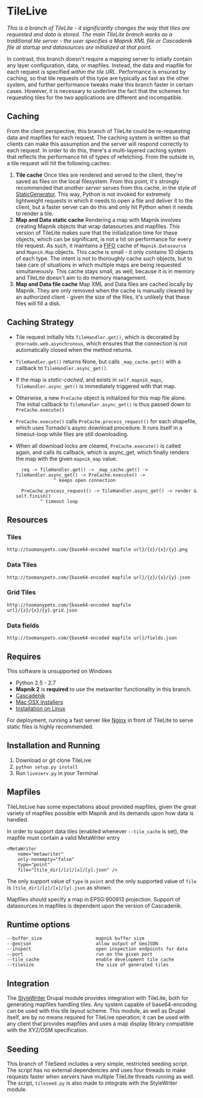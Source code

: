 # TileLive

_This is a branch of TileLite - it significantly changes the way that tiles are requested and data is stored. The main TileLite branch works as a traditional tile server - the user specifies a Mapnik XML file or Cascadenik file at startup and datasources are initialized at that point._

In contrast, this branch doesn't require a mapping server to intially contain any layer configuration, data, or mapfiles. Instead, the data and mapfile for each request is specified *within the tile URL*. Performance is ensured by caching, so that tile requests of this type are typically as fast as the other system, and further performance tweaks make this branch faster in certain cases. However, it is necessary to underline the fact that the schemes for requesting tiles for the two applications are different and incompatible.

## Caching

From the client perspective, this branch of TileLite could be re-requesting data and mapfiles for each request. The caching system is written so that clients can make this assumption and the server will respond correctly to each request. In order to do this, there's a multi-layered caching system that reflects the performance hit of types of refetching. From the outside in, a tile request will hit the following caches:

1. **Tile cache** Once tiles are rendered and served to the client, they're saved as files on the local filesystem. From this point, it's strongly recommended that *another server* serves from this cache, in the style of [StaticGenerator](http://superjared.com/projects/static-generator/). This way, Python is not invoked for extremely lightweight requests in which it needs to open a file and deliver it to the client, but a faster server can do this and only hit Python when it needs to render a tile.
2. **Map and Data static cache** Rendering a map with Mapnik involves creating Mapnik objects that wrap datasources and mapfiles. This version of TileLite makes sure that the initialization time for these objects, which can be significant, is not a hit on performance for every tile request. As such, it maintains a [FIFO](http://en.wikipedia.org/wiki/FIFO) cache of `Mapnik.Datasource` and `Mapnik.Map` objects. This cache is small - it only contains 10 objects of each type. The intent is not to thoroughly cache such objects, but to take care of situations in which multiple maps are being requested simultaneously. This cache stays small, as well, because it is in memory and TileLite doesn't aim to do memory management.
3. **Map and Data file cache** Map XML and Data files are cached locally by Mapnik. They are only removed when the cache is manually cleared by an authorized client - given the size of the files, it's unlikely that these files will fill a disk.

## Caching Strategy

* Tile request initially hits `TileHandler.get()`, which is decorated by `@tornado.web.asynchronous`, which ensures that the connection is not automatically closed when the method returns.
* `TileHandler.get()` returns None, but calls `_map_cache.get()` with a callback to `TileHandler.async_get()`.
* If the map is *static-cached*, and exists in `self.mapnik_maps`, `TileHandler.async_get()` is immediately triggered with that map.
* Otherwise, a new `PreCache` object is initialized for this map file alone. The initial callback to `TileHandler.async_get()` is thus passed down to `PreCache.execute()`
* `PreCache.execute()` calls `PreCache.process_request()` for each shapefile, which uses Tornado's async download procedure. It runs itself in a timeout-loop while files are still downloading.
* When all download locks are cleared, `PreCache.execute()` is called again, and calls its callback, which is async_get, which finally renders the map with the given `mapnik_map` value.


    

        req -> TileHandler.get() -> _map_cache.get() -> TileHandler.async_get() -> PreCache.execute() ->
                    ^ keeps open connection

        PreCache.process_request() -> TileHandler.async_get() -> render & self.finish()
               ^ timeout loop 

## Resources

### Tiles

    http://toomanypets.com/{base64-encoded mapfile url}/{z}/{x}/{y}.png

### Data Tiles

    http://toomanypets.com/{base64-encoded mapfile url}/{z}/{x}/{y}.json

### Grid Tiles

    http://toomanypets.com/{base64-encoded mapfile url}/{z}/{x}/{y}.grid.json

### Data fields

    http://toomanypets.com/{base64-encoded mapfile url}/fields.json

## Requires

This software is unsupported on Windows

* Python 2.5 - 2.7
* **Mapnik 2** is **required** to use the metawriter functionality in this branch.
* [Cascadenik](http://code.google.com/p/mapnik-utils/wiki/Cascadenik)
 * [Mac OSX Installers](http://dbsgeo.com/downloads/)
 * [Installation on Linux](http://trac.mapnik.org/wiki/LinuxInstallation)

For deployment, running a fast server like [Nginx](http://nginx.org/) in front of TileLite to serve static files is highly recommended.

## Installation and Running

1. Download or git clone TileLive
2. `python setup.py install`
3. Run `liveserv.py` in your Terminal

## Mapfiles

TileLiteLive has some expectations about provided mapfiles, given the great variety of mapfiles possible with Mapnik and its demands upon how data is handled.

In order to support data tiles (enabled whenever `--tile_cache` is set), the mapfile must contain a valid MetaWriter entry

    <MetaWriter 
        name="metawriter" 
        only-nonempty="false"
        type="point" 
        file="[tile_dir]/[z]/[x]/[y].json" />

The only support value of `type` is `point` and the only supported value of `file` is `[tile_dir]/[z]/[x]/[y].json` as shown.

Mapfiles should specify a map in EPSG:900913 projection. Support of datasources in mapfiles is dependent upon the version of Cascadenik.

## Runtime options

    --buffer_size                    mapnik buffer size
    --geojson                        allow output of GeoJSON
    --inspect                        open inspection endpoints for data
    --port                           run on the given port
    --tile_cache                     enable development tile cache
    --tilesize                       the size of generated tiles

## Integration

The [StyleWriter](http://github.com/tmcw/stylewriter) Drupal module provides integration with TileLite, both for generating mapfiles handling tiles. Any system capable of base64-encoding can be used with this tile layout scheme. This module, as well as Drupal itself, are by no means required for TileLive operation; it can be used with any client that provides mapfiles and uses a map display library compatible with the XYZ/OSM specification. 

## Seeding

This branch of TileSeed includes a very simple, restricted seeding script. The 
script has no external dependencies and uses four threads to make requests 
faster when servers have multiple TileLite threads running as well. The script, 
`tileseed.py` is also made to integrate with the StyleWriter module.
